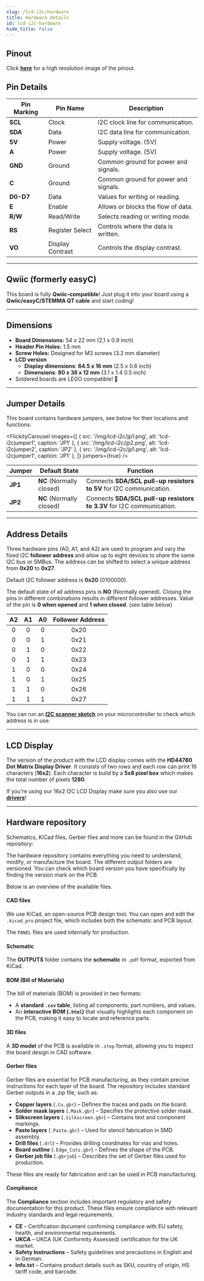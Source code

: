 ```yaml
---
slug: /lcd-i2c/hardware 
title: Hardware details
id: lcd-i2c-hardware 
hide_title: False
---
```


## Pinout

<CenteredImage src="/img/lcd-i2c/lcd-i2c_pinout.png" alt="lcd-i2c pinout diagram" caption="LCD-I2C pinout diagram"/>

Click [**here**](\img\lcd-i2c\lcd-i2c_pinout.png) for a high reoslution image of the pinout.

## Pin Details

| Pin Marking | Pin Name         | Description                          |
| ----------- | ---------------- | ------------------------------------ |
| **SCL**     | Clock            | I2C clock line for communication.    |
| **SDA**     | Data             | I2C data line for communication.     |
| **5V**      | Power            | Supply voltage. (5V)                 |
| **A**       | Power            | Supply voltage. (5V)                 |
| **GND**     | Ground           | Common ground for power and signals. |
| **C**       | Ground           | Common ground for power and signals. |
| **D0-D7**   | Data             | Values for writing or reading.       |
| **E**       | Enable           | Allows or blocks the flow of data.   |
| **R/W**     | Read/Write       | Selects reading or writing mode.     |
| **RS**      | Register Select  | Controls where the data is written.  |
| **VO**      | Display Contrast | Controls the display contrast.       |

---

## Qwiic (formerly easyC)  

<CenteredImage src="/img/easyc_transparent.png" alt="EasyC/qwiic cable" width="550px" />
 
<InfoBox> This board is fully **Qwiic-compatible**! Just plug it into your board using a **Qwiic/easyC/STEMMA QT cable** and start coding! </InfoBox>

<QuickLink 
  title="Qwiic (formerly easyC) details and specifications" 
  description="Learn about hardware specifications, compatibility, and usage of the Qwiic connector." 
  url="/qwiic" 
/>

---

## Dimensions

- **Board Dimensions:** 54 x 22 mm (2,1 x 0.9 inch)
- **Header Pin Holes:** 1.5 mm
- **Screw Holes:** Designed for M3 screws (3.2 mm diameter)  
- **LCD version**
  - **Display dimensions**: **64.5 x 16 mm** (2.5 x 0.6 inch)
  - **Dimensions**: **80 x 36 x 12 mm** (3.1 x 1.4 0.5 inch)
- Soldered boards are LEGO compatible! 🧱 

---

## Jumper Details

This board contains hardware jumpers, see below for their locations and functions:

<FlickityCarousel
  images={[
    { src: '/img/lcd-i2c/jp1.png', alt: 'lcd-i2cjumper1', caption: 'JP1' },
    { src: '/img/lcd-i2c/jp2.png', alt: 'lcd-i2cjumper2', caption: 'JP2' },
    { src: '/img/lcd-i2c/jp1.png', alt: 'lcd-i2cjumper1', caption: 'JP1' },
  ]}
  jumpers={true}
/>

| Jumper  | Default State            | Function                                                              |
| ------- | ------------------------ | --------------------------------------------------------------------- |
| **JP1** | **NC** (Normally closed) | Connects **SDA/SCL pull-up resistors to 5V** for I2C communication.   |
| **JP2** | **NC** (Normally closed) | Connects **SDA/SCL pull-up resistors to 3.3V** for I2C communication. |

---

## Address Details

Three hardware pins (A0, A1, and A2) are used to program and vary the fixed I2C **follower address** and allow up to eight devices to share the same I2C bus or SMBus. The address can be shifted to select a unique address from **0x20** to **0x27**.

<CenteredImage src="/img/lcd-i2c/lcd-i2c_address_details.png" alt="follower address" width="500px" />

<InfoBox>Default I2C follower address is **0x20** (0100000).</InfoBox>

The default state of all address pins is **NO** (Normally opened). Closing the pins in different combinations results in different follower addresses. Value of the pin is **0 when opened** and **1 when closed**. (see table below)

|  A2   |  A1   |  A0   | Follower Address |
| :---: | :---: | :---: | :--------------: |
|   0   |   0   |   0   |       0x20       |
|   0   |   0   |   1   |       0x21       |
|   0   |   1   |   0   |       0x22       |
|   0   |   1   |   1   |       0x23       |
|   1   |   0   |   0   |       0x24       |
|   1   |   0   |   1   |       0x25       |
|   1   |   1   |   0   |       0x26       |
|   1   |   1   |   1   |       0x27       |

<InfoBox> You can run an [**I2C scanner sketch**](https://github.com/SolderedElectronics/Soldered-Hacky-Codes/tree/main/I2C_Scanner) on your microcontroller to check which address is in use. </InfoBox>

---

## LCD Display

The version of the product with the LCD display comes with the **HD44780 Dot Matrix Display Driver**. It consists of two rows and each row can print 16 characters (**16x2**). Each character is build by a **5x8 pixel box** which makes the total number of pixels **1280**.

<InfoBox>If you're using our 16x2 I2C LCD Display make sure you also use our [**drivers**](https://github.com/SolderedElectronics/Soldered-16x2-LCD-Arduino-Library)!</InfoBox>

<CenteredImage src="/img/lcd-i2c/lcd display.png" alt="lcd display" caption="16x2 LCD module" width="500px" />

---

## Hardware repository

Schematics, KiCad files, Gerber files and more can be found in the GitHub repository:

<QuickLink 
  title="LCD-I2C adapter Hardware design" 
  description="GitHub hardware repository for this product"
  url="https://github.com/SolderedElectronics/I2C-LCD-driver-board-hardware-design" 
/> 


The hardware repository contains everything you need to understand, modify, or manufacture the board. The different output folders are versioned. You can check which board version you have specifically by finding the version mark on the PCB.

Below is an overview of the available files.  

#### CAD files

We use KiCad, an open-source PCB design tool. You can open and edit the `.kicad_pro` project file, which includes both the schematic and PCB layout.  

The `PANEL` files are used internally for production.  

#### Schematic

The **OUTPUTS** folder contains the **schematic** in `.pdf` format, exported from KiCad.

#### BOM (Bill of Materials)

The bill of materials (BOM) is provided in two formats:  

- A **standard `.csv` table**, listing all components, part numbers, and values.  
- An **interactive BOM (`.html`)** that visually highlights each component on the PCB, making it easy to locate and reference parts.  


#### 3D files

A **3D model** of the PCB is available in `.step` format, allowing you to inspect the board design in CAD software.  

#### Gerber files 

Gerber files are essential for PCB manufacturing, as they contain precise instructions for each layer of the board. The repository includes standard Gerber outputs in a .zip file, such as:  

- **Copper layers** (`.Cu.gbr`) – Defines the traces and pads on the board.  
- **Solder mask layers** (`.Mask.gbr`) – Specifies the protective solder mask.  
- **Silkscreen layers** (`.Silkscreen.gbr`) – Contains text and component markings.  
- **Paste layers** (`.Paste.gbr`) – Used for stencil fabrication in SMD assembly.  
- **Drill files** (`.drl`) – Provides drilling coordinates for vias and holes.  
- **Board outline** (`.Edge_Cuts.gbr`) – Defines the shape of the PCB.  
- **Gerber job file** (`.gbrjob`) – Describes the set of Gerber files used for production.  

These files are ready for fabrication and can be used in PCB manufacturing.

#### Compliance  

The **Compliance** section includes important regulatory and safety documentation for this product. These files ensure compliance with relevant industry standards and legal requirements.  

- **CE** – Certification document confirming compliance with EU safety, health, and environmental requirements.  
- **UKCA** – UKCA (UK Conformity Assessed) certification for the UK market.  
- **Safety Instructions** – Safety guidelines and precautions in English and in German.
- **Info.txt** – Contains product details such as SKU, country of origin, HS tariff code, and barcode.  
